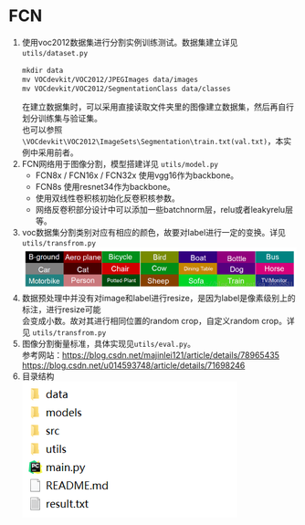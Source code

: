 # FCN  
1. 使用voc2012数据集进行分割实例训练测试。数据集建立详见 `utils/dataset.py`  
    ```
    mkdir data
    mv VOCdevkit/VOC2012/JPEGImages data/images
    mv VOCdevkit/VOC2012/SegmentationClass data/classes
    ```
    在建立数据集时，可以采用直接读取文件夹里的图像建立数据集，然后再自行划分训练集与验证集。  
    也可以参照 `\VOCdevkit\VOC2012\ImageSets\Segmentation\train.txt(val.txt)`，本实例中采用前者。  
2. FCN网络用于图像分割，模型搭建详见 `utils/model.py`  
    + FCN8x / FCN16x / FCN32x 使用vgg16作为backbone。  
    + FCN8s 使用resnet34作为backbone。 
    + 使用双线性卷积核初始化反卷积核参数。   
    + 网络反卷积部分设计中可以添加一些batchnorm层，relu或者leakyrelu层等。 
3. voc数据集分割类别对应有相应的颜色，故要对label进行一定的变换。详见 `utils/transfrom.py`  
    ![类别与颜色对应图](./src/0.png)
4. 数据预处理中并没有对image和label进行resize，是因为label是像素级别上的标注，进行resize可能  
    会变成小数。故对其进行相同位置的random crop，自定义random crop。详见 `utils/transfrom.py`  
5. 图像分割衡量标准，具体实现见`utils/eval.py`。  
    参考网站：https://blog.csdn.net/majinlei121/article/details/78965435  
             https://blog.csdn.net/u014593748/article/details/71698246  
6. 目录结构  
    ![目录](./src/1.png)

